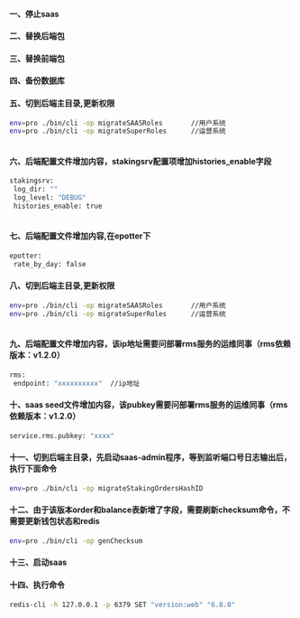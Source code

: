 #### 一、停止saas
#### 二、替换后端包
#### 三、替换前端包
#### 四、备份数据库
#### 五、切到后端主目录,更新权限
 ```bash
env=pro ./bin/cli -op migrateSAASRoles       //用户系统
env=pro ./bin/cli -op migrateSuperRoles      //运营系统
  
 ```
#### 六、后端配置文件增加内容，stakingsrv配置项增加histories_enable字段
 ```bash
 stakingsrv:
  log_dir: ""
  log_level: "DEBUG"
  histories_enable: true
  
 ```

#### 七、后端配置文件增加内容,在epotter下
 ```bash
epotter:
  rate_by_day: false
 ```

#### 八、切到后端主目录,更新权限
 ```bash
env=pro ./bin/cli -op migrateSAASRoles       //用户系统
env=pro ./bin/cli -op migrateSuperRoles      //运营系统
  
 ```

#### 九、后端配置文件增加内容，该ip地址需要问部署rms服务的运维同事（rms依赖版本：v1.2.0）
 ```bash
rms:
  endpoint: "xxxxxxxxxx"  //ip地址
 ```
#### 十、saas seed文件增加内容，该pubkey需要问部署rms服务的运维同事（rms依赖版本：v1.2.0）
 ```bash
service.rms.pubkey: "xxxx"
 ```

#### 十一、切到后端主目录，先启动saas-admin程序，等到监听端口号日志输出后，执行下面命令
 ```bash
env=pro ./bin/cli -op migrateStakingOrdersHashID
 ```
#### 十二、由于该版本order和balance表新增了字段，需要刷新checksum命令，不需要更新钱包状态和redis
 ```bash
env=pro ./bin/cli -op genChecksum
 ```


#### 十三、启动saas
#### 十四、执行命令
 ```bash
 redis-cli -h 127.0.0.1 -p 6379 SET "version:web" "6.8.0"
 ```
